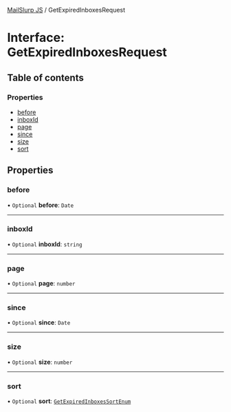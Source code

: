 [MailSlurp JS](../README.md) / GetExpiredInboxesRequest

# Interface: GetExpiredInboxesRequest

## Table of contents

### Properties

- [before](GetExpiredInboxesRequest.md#before)
- [inboxId](GetExpiredInboxesRequest.md#inboxid)
- [page](GetExpiredInboxesRequest.md#page)
- [since](GetExpiredInboxesRequest.md#since)
- [size](GetExpiredInboxesRequest.md#size)
- [sort](GetExpiredInboxesRequest.md#sort)

## Properties

### before

• `Optional` **before**: `Date`

___

### inboxId

• `Optional` **inboxId**: `string`

___

### page

• `Optional` **page**: `number`

___

### since

• `Optional` **since**: `Date`

___

### size

• `Optional` **size**: `number`

___

### sort

• `Optional` **sort**: [`GetExpiredInboxesSortEnum`](../enums/GetExpiredInboxesSortEnum.md)
